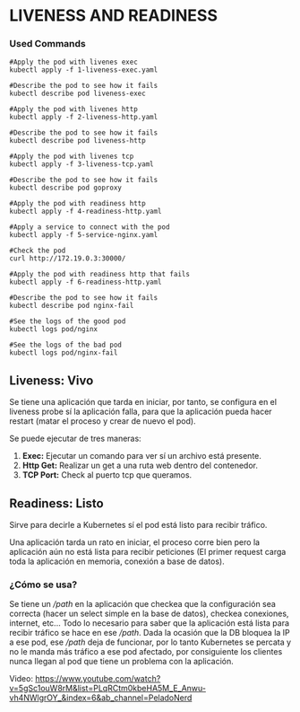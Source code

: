 # LIVENESS AND READINESS 

### Used Commands

```shell
#Apply the pod with livenes exec
kubectl apply -f 1-liveness-exec.yaml

#Describe the pod to see how it fails
kubectl describe pod liveness-exec

#Apply the pod with livenes http
kubectl apply -f 2-liveness-http.yaml 

#Describe the pod to see how it fails
kubectl describe pod liveness-http

#Apply the pod with livenes tcp
kubectl apply -f 3-liveness-tcp.yaml

#Describe the pod to see how it fails
kubectl describe pod goproxy

#Apply the pod with readiness http
kubectl apply -f 4-readiness-http.yaml

#Apply a service to connect with the pod
kubectl apply -f 5-service-nginx.yaml 

#Check the pod
curl http://172.19.0.3:30000/

#Apply the pod with readiness http that fails
kubectl apply -f 6-readiness-http.yaml 

#Describe the pod to see how it fails
kubectl describe pod nginx-fail

#See the logs of the good pod
kubectl logs pod/nginx

#See the logs of the bad pod
kubectl logs pod/nginx-fail
```
## Liveness: Vivo

Se tiene una aplicación que tarda en iniciar, por tanto, se configura en el liveness probe sí la aplicación falla,
para que la aplicación pueda hacer restart (matar el proceso y crear de nuevo el pod).

Se puede ejecutar de tres maneras:

1. **Exec:** Ejecutar un comando para ver sí un archivo está presente.
2. **Http Get:** Realizar un get a una ruta web dentro del contenedor.
3. **TCP Port:** Check al puerto tcp que queramos.

## Readiness: Listo

Sirve para decirle a Kubernetes sí el pod está listo para recibir tráfico.

Una aplicación tarda un rato en iniciar, el proceso corre bien pero la aplicación aún no está lista para recibir peticiones
(El primer request carga toda la aplicación en memoria, conexión a base de datos).

### ¿Cómo se usa?

Se tiene un */path* en la aplicación que checkea que la configuración sea correcta (hacer un select simple en la base de datos), checkea conexiones, internet, etc... Todo lo necesario para saber que la aplicación está lista para recibir tráfico se hace en ese */path*.
Dada la ocasión que la DB bloquea la IP a ese pod, ese */path* deja de funcionar, por lo tanto Kubernetes se percata y no le manda más tráfico a ese pod afectado, por consiguiente los clientes nunca llegan al pod que tiene un problema con la aplicación. 

Video: 
https://www.youtube.com/watch?v=5gSc1ouW8rM&list=PLqRCtm0kbeHA5M_E_Anwu-vh4NWlgrOY_&index=6&ab_channel=PeladoNerd


